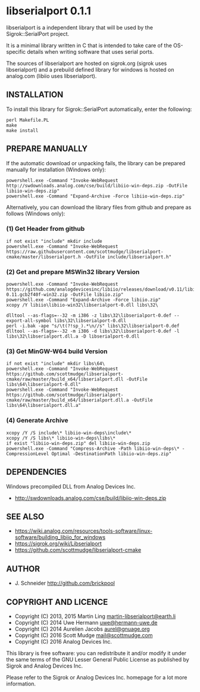 libserialport 0.1.1
===================

libserialport is a independent library that will be used by the
Sigrok::SerialPort project.

It is a minimal library written in C that is intended to take care of the
OS-specific details when writing software that uses serial ports.

The sources of libserialport are hosted on sigrok.org (sigrok uses
libserialport) and a prebuild defined library for windows is hosted on
analog.com (libiio uses libserialport).

INSTALLATION
------------

To install this library for Sigrok::SerialPort automatically, enter the
following:

```
perl Makefile.PL
make
make install
```

PREPARE MANUALLY
----------------

If the automatic download or unpacking fails, the library can be prepared
manually for installation (Windows only):

```
powershell.exe -Command "Invoke-WebRequest http://swdownloads.analog.com/cse/build/libiio-win-deps.zip -OutFile libiio-win-deps.zip"
powershell.exe -Command "Expand-Archive -Force libiio-win-deps.zip"
```

Alternatively, you can download the library files from github and prepare as
follows (Windows only):

### (1) Get Header from github

```
if not exist "include" mkdir include
powershell.exe -Command "Invoke-WebRequest https://raw.githubusercontent.com/scottmudge/libserialport-cmake/master/libserialport.h -OutFile include/libserialport.h"
```
  
### (2) Get and prepare MSWin32 library Version

```
powershell.exe -Command "Invoke-WebRequest https://github.com/analogdevicesinc/libiio/releases/download/v0.11/libiio-0.11.gcb2f40f-win32.zip -OutFile libiio.zip"
powershell.exe -Command "Expand-Archive -Force libiio.zip"
xcopy /Y libiio\libiio-win32\libserialport-0.dll libs\32\
```

```
dlltool --as-flags=--32 -m i386 -z libs\32\libserialport-0.def --export-all-symbol libs\32\libserialport-0.dll
perl -i.bak -ape "s/\t(?!sp_).*\n//s" libs\32\libserialport-0.def
dlltool --as-flags=--32 -m i386 -d libs\32\libserialport-0.def -l libs\32\libserialport.dll.a -D libserialport-0.dll
```

### (3) Get MinGW-W64 build Version

```
if not exist "include" mkdir libs\64\
powershell.exe -Command "Invoke-WebRequest https://github.com/scottmudge/libserialport-cmake/raw/master/build_x64/libserialport.dll -OutFile libs\64\libserialport-0.dll"
powershell.exe -Command "Invoke-WebRequest https://github.com/scottmudge/libserialport-cmake/raw/master/build_x64/libserialport.dll.a -OutFile libs\64\libserialport.dll.a"
```

### (4) Generate Archive

```
xcopy /Y /S include\* libiio-win-deps\include\*
xcopy /Y /S libs\* libiio-win-deps\libs\*
if exist "libiio-win-deps.zip" del libiio-win-deps.zip
powershell.exe -Command "Compress-Archive -Path libiio-win-deps\* -CompressionLevel Optimal -DestinationPath libiio-win-deps.zip"
```

DEPENDENCIES
------------

Windows precompiled DLL from Analog Devices Inc.

- <http://swdownloads.analog.com/cse/build/libiio-win-deps.zip>

SEE ALSO
--------

- <https://wiki.analog.com/resources/tools-software/linux-software/building_libiio_for_windows>
- <https://sigrok.org/wiki/Libserialport>
- <https://github.com/scottmudge/libserialport-cmake>

AUTHOR
------

* J. Schneider <http://github.com/brickpool>

COPYRIGHT AND LICENCE
---------------------

* Copyright (C) 2013, 2015 Martin Ling <martin-libserialport@earth.li>
* Copyright (C) 2014 Uwe Hermann <uwe@hermann-uwe.de>
* Copyright (C) 2014 Aurelien Jacobs <aurel@gnuage.org>
* Copyright (C) 2016 Scott Mudge <mail@scottmudge.com>
* Copyright (C) 2016 Analog Devices Inc.

This library is free software: you can redistribute it and/or modify it under
the same terms of the GNU Lesser General Public License as published by Sigrok
and Analog Devices Inc.

Please refer to the Sigrok or Analog Devices Inc. homepage for a lot more
information.
